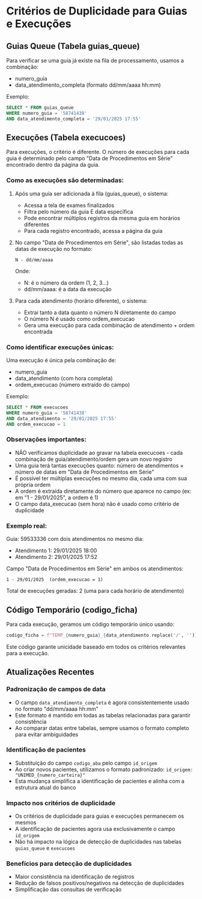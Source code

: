 # Critérios de Duplicidade para Guias e Execuções

## Guias Queue (Tabela guias_queue)

Para verificar se uma guia já existe na fila de processamento, usamos a combinação:

- numero_guia
- data_atendimento_completa (formato dd/mm/aaaa hh:mm)

Exemplo:

```sql
SELECT * FROM guias_queue 
WHERE numero_guia = '58741438' 
AND data_atendimento_completa = '29/01/2025 17:55'
```

## Execuções (Tabela execucoes)

Para execuções, o critério é diferente. O número de execuções para cada guia é determinado pelo campo "Data de Procedimentos em Série" encontrado dentro da página da guia.

### Como as execuções são determinadas:

1. Após uma guia ser adicionada à fila (guias_queue), o sistema:

   - Acessa a tela de exames finalizados
   - Filtra pelo número da guia E data específica
   - Pode encontrar múltiplos registros da mesma guia em horários diferentes
   - Para cada registro encontrado, acessa a página da guia
2. No campo "Data de Procedimentos em Série", são listadas todas as datas de execução no formato:

   ```
   N - dd/mm/aaaa
   ```

   Onde:

   - N: é o número da ordem (1, 2, 3...)
   - dd/mm/aaaa: é a data da execução
3. Para cada atendimento (horário diferente), o sistema:

   - Extrai tanto a data quanto o número N diretamente do campo
   - O número N é usado como ordem_execucao
   - Gera uma execução para cada combinação de atendimento + ordem encontrada

### Como identificar execuções únicas:

Uma execução é única pela combinação de:

- numero_guia
- data_atendimento (com hora completa)
- ordem_execucao (número extraído do campo)

Exemplo:

```sql
SELECT * FROM execucoes
WHERE numero_guia = '58741438'
AND data_atendimento = '29/01/2025 17:55'
AND ordem_execucao = 1
```

### Observações importantes:

- NÃO verificamos duplicidade ao gravar na tabela execucoes - cada combinação de guia/atendimento/ordem gera um novo registro
- Uma guia terá tantas execuções quanto: número de atendimentos × número de datas em "Data de Procedimentos em Série"
- É possível ter múltiplas execuções no mesmo dia, cada uma com sua própria ordem
- A ordem é extraída diretamente do número que aparece no campo (ex: em "1 - 29/01/2025", a ordem é 1)
- O campo data_execucao (sem hora) não é usado como critério de duplicidade

### Exemplo real:

Guia: 59533336 com dois atendimentos no mesmo dia:

- Atendimento 1: 29/01/2025 18:00
- Atendimento 2: 29/01/2025 17:52

Campo "Data de Procedimentos em Série" em ambos os atendimentos:

```
1 - 29/01/2025  (ordem_execucao = 1)
```

Total de execuções geradas: 2 (uma para cada horário de atendimento)

## Código Temporário (codigo_ficha)

Para cada execução, geramos um código temporário único usando:

```python
codigo_ficha = f"TEMP_{numero_guia}_{data_atendimento.replace('/', '')}_{ordem_execucao}"
```

Este código garante unicidade baseado em todos os critérios relevantes para a execução.

## Atualizações Recentes

### Padronização de campos de data
- O campo `data_atendimento_completa` é agora consistentemente usado no formato "dd/mm/aaaa hh:mm"
- Este formato é mantido em todas as tabelas relacionadas para garantir consistência
- Ao comparar datas entre tabelas, sempre usamos o formato completo para evitar ambiguidades

### Identificação de pacientes
- Substituição do campo `codigo_aba` pelo campo `id_origem`
- Ao criar novos pacientes, utilizamos o formato padronizado: `id_origem: "UNIMED_{numero_carteira}"`
- Esta mudança simplifica a identificação de pacientes e alinha com a estrutura atual do banco

### Impacto nos critérios de duplicidade
- Os critérios de duplicidade para guias e execuções permanecem os mesmos
- A identificação de pacientes agora usa exclusivamente o campo `id_origem`
- Não há impacto na lógica de detecção de duplicidades nas tabelas `guias_queue` e `execucoes`

### Benefícios para detecção de duplicidades
- Maior consistência na identificação de registros
- Redução de falsos positivos/negativos na detecção de duplicidades
- Simplificação das consultas de verificação

